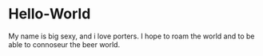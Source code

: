 # Hello-World
My name is big sexy, and i love porters. I hope to roam the world and to be able to connoseur the beer world.
